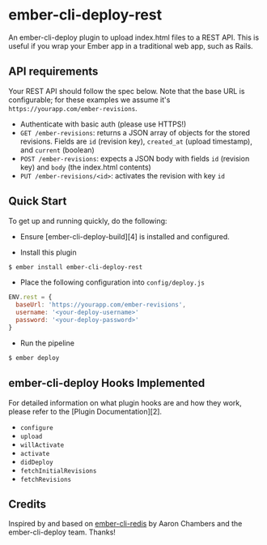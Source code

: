 # ember-cli-deploy-rest

An ember-cli-deploy plugin to upload index.html files to a REST API. This is useful if you wrap your Ember app in a traditional web app, such as Rails.

## API requirements

Your REST API should follow the spec below. Note that the base URL is configurable; for these examples we assume it's `https://yourapp.com/ember-revisions`.

- Authenticate with basic auth (please use HTTPS!)
- `GET /ember-revisions`: returns a JSON array of objects for the stored revisions. Fields are `id` (revision key), `created_at` (upload timestamp), and `current` (boolean)
- `POST /ember-revisions`: expects a JSON body with fields `id` (revision key) and `body` (the index.html contents)
- `PUT /ember-revisions/<id>`: activates the revision with key `id`

## Quick Start

To get up and running quickly, do the following:

- Ensure [ember-cli-deploy-build][4] is installed and configured.

- Install this plugin

```bash
$ ember install ember-cli-deploy-rest
```

- Place the following configuration into `config/deploy.js`

```javascript
ENV.rest = {
  baseUrl: 'https://yourapp.com/ember-revisions',
  username: '<your-deploy-username>'
  password: '<your-deploy-password>'
}
```

- Run the pipeline

```bash
$ ember deploy
```

## ember-cli-deploy Hooks Implemented

For detailed information on what plugin hooks are and how they work, please refer to the [Plugin Documentation][2].

- `configure`
- `upload`
- `willActivate`
- `activate`
- `didDeploy`
- `fetchInitialRevisions`
- `fetchRevisions`

## Credits

Inspired by and based on [ember-cli-redis](https://github.com/ember-cli-deploy/ember-cli-deploy-redis) by Aaron Chambers and the ember-cli-deploy team. Thanks!
